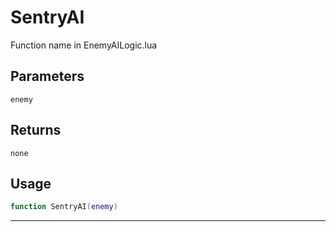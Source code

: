 # SentryAI
Function name in EnemyAILogic.lua
## Parameters
`enemy`
## Returns
`none`
## Usage
```lua
function SentryAI(enemy)
```
---
